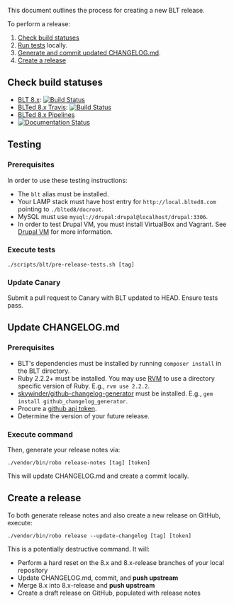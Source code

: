 This document outlines the process for creating a new BLT release.

To perform a release:

1. [Check build statuses](#check-build-statuses)
1. [Run tests](#testing) locally.
1. [Generate and commit updated CHANGELOG.md](#update-changelogmd).
1. [Create a release](#create-a-release)

## Check build statuses

* [BLT 8.x](https://github.com/acquia/blt): [![Build Status](https://travis-ci.org/acquia/blt.svg?branch=8.x)](https://travis-ci.org/acquia/blt) 
* [BLTed 8.x Travis](https://github.com/acquia-pso/blted8): [![Build Status](https://travis-ci.org/acquia-pso/blted8.svg?branch=8.x)](https://travis-ci.org/acquia-pso/blted8)
* [BLTed 8.x Pipelines](https://cloud.acquia.com/app/develop/applications/d74d1e87-f611-4e46-ba11-3e9b29cdcbdb/pipelines)
* [![Documentation Status](https://readthedocs.org/projects/blt/badge/?version=8.x)](http://blt.readthedocs.io/en/8.x/?badge=8.x) 

## Testing

### Prerequisites

In order to use these testing instructions:

* The `blt` alias must be installed.
* Your LAMP stack must have host entry for `http://local.blted8.com` pointing to `./blted8/docroot`.
* MySQL must use `mysql://drupal:drupal@localhost/drupal:3306`.
* In order to test Drupal VM, you must install VirtualBox and Vagrant. See [Drupal VM](https://github.com/geerlingguy/drupal-vm#quick-start-guide) for more information.

### Execute tests

    ./scripts/blt/pre-release-tests.sh [tag]
 
### Update Canary

Submit a pull request to Canary with BLT updated to HEAD. Ensure tests pass.

## Update CHANGELOG.md

### Prerequisites

* BLT's dependencies must be installed by running `composer install` in the BLT directory.
* Ruby 2.2.2+ must be installed. You may use [RVM](https://rvm.io/rvm/install) to use a directory specific version of Ruby. E.g., `rvm use 2.2.2`.
* [skywinder/github-changelog-generator](https://github.com/skywinder/github-changelog-generator) must be installed. E.g., `gem install github_changelog_generator`.
* Procure a [github api token](https://github.com/skywinder/github-changelog-generator#github-token).
* Determine the version of your future release.

### Execute command

Then, generate your release notes via:

    ./vendor/bin/robo release-notes [tag] [token]


This will update CHANGELOG.md and create a commit locally.

## Create a release

To both generate release notes and also create a new release on GitHub, execute:

    ./vendor/bin/robo release --update-changelog [tag] [token]

This is a potentially destructive command. It will:
 
 * Perform a hard reset on the 8.x and 8.x-release branches of your local repository
 * Update CHANGELOG.md, commit, and __push upstream__
 * Merge 8.x into 8.x-release and __push upstream__
 * Create a draft release on GitHub, populated with release notes
